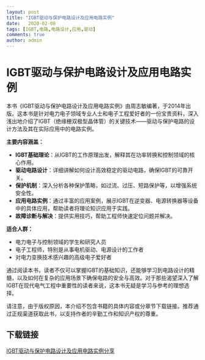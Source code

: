 ```yaml
---
layout: post
title: "IGBT驱动与保护电路设计及应用电路实例"
date:   2020-02-08
tags: [IGBT,电路,电路设计,应用,驱动]
comments: true
author: admin
---
```

# IGBT驱动与保护电路设计及应用电路实例

本书《IGBT驱动与保护电路设计及应用电路实例》由周志敏编著，于2014年出版。这本书是针对电力电子领域专业人士和电子工程爱好者的一份宝贵资料，深入浅出地介绍了IGBT（绝缘栅双极型晶体管）的关键技术——驱动与保护电路的设计方法及其在实际应用中的电路实例。

**主要内容涵盖：**
- **IGBT基础理论**：从IGBT的工作原理出发，解释其在功率转换和控制领域的核心作用。
- **驱动电路设计**：详细讲解如何设计高效稳定的驱动电路，确保IGBT的可靠开关。
- **保护机制**：深入分析各种保护策略，如过流、过压、短路保护等，以增强系统安全性。
- **应用电路实例**：通过丰富的应用案例，展示IGBT在逆变器、电源转换器等设备中的具体应用，帮助读者将理论知识应用于实践。
- **故障诊断与解决**：提供实用技巧，帮助工程师快速定位问题并解决。

**适合人群：**
- 电力电子与控制领域的学生和研究人员
- 电子工程师，特别是从事电机驱动、电源设计的工作者
- 对电力变换技术感兴趣的高级电子爱好者

通过阅读本书，读者不仅可以掌握IGBT的基础知识，还能够学习到电路设计的精髓，以及如何在复杂的应用场景下确保电路的安全与高效。对于那些渴望深入了解IGBT在现代电气工程中重要性的读者来说，这本书无疑是学习与参考的理想选择。

请注意，由于版权原因，本介绍不包含书籍的具体内容或分章节下载链接。推荐通过正规渠道获取此书，以支持作者的辛勤工作和知识产权的尊重。

## 下载链接

[IGBT驱动与保护电路设计及应用电路实例分享](https://pan.quark.cn/s/584157b6ecec)